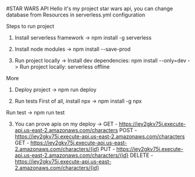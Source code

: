 #STAR WARS API
Hello it's my project star wars api, you can change database from Resources in serverless.yml configuration

Steps to run project
1. Install serverless framework
-> npm install -g serverless

2. Install node modules
-> npm install --save-prod

3. Run project locally
-> Install dev dependencies: npm install --only=dev
-> Run project locally: serverless offline

More
1. Deploy project
-> npm run deploy

2. Run tests
First of all, install npx
-> npm install -g npx

Run test
-> npm run test

3. You can prove apis on my deploy ->
    GET - https://iey2gkv75j.execute-api.us-east-2.amazonaws.com/characters
    POST - https://iey2gkv75j.execute-api.us-east-2.amazonaws.com/characters
    GET - https://iey2gkv75j.execute-api.us-east-2.amazonaws.com/characters/{id}
    PUT - https://iey2gkv75j.execute-api.us-east-2.amazonaws.com/characters/{id}
    DELETE - https://iey2gkv75j.execute-api.us-east-2.amazonaws.com/characters/{id}
